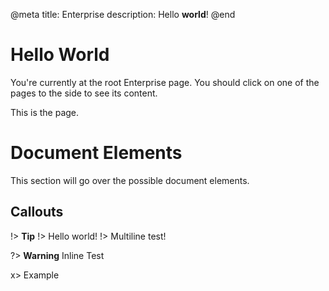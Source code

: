 @meta
title: Enterprise
description: Hello **world**!
@end

# Hello World

You're currently at the root Enterprise page. You should click on one of the pages to the side to see its content.

This is the page.

# Document Elements

This section will go over the possible document elements.

## Callouts

!> **Tip**
!> Hello world!
!> Multiline test!

?> **Warning** Inline Test

x> Example
